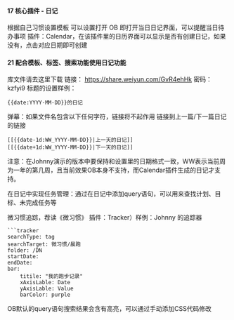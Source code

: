#### 17 核心插件 - 日记

根据自己习惯设置模板
可以设置打开 OB 即打开当日日记界面，可以提醒当日待办事项
插件：Calendar，在该插件里的日历界面可以显示是否有创建日记，如果没有，点击对应日期即可创建

#### 21 配合模板、标签、搜索功能使用日记功能

库文件请去这里下载 链接： https://share.weiyun.com/GvR4ehHk 密码：kzfyi9
标题的设置样例：

```
{{date:YYYY-MM-DD}}的日记
```

弹幕：如果文件名包含以下任何字符，链接将不起作用
链接到上一篇/下一篇日记的链接

```
[[{{date-1d:WW_YYYY-MM-DD}}|上一天的日记]]
[[{{date+1d:WW_YYYY-MM-DD}}|下一天的日记]]
```

注意：在Johnny演示的版本中要保持和设置里的日期格式一致，WW表示当前周为一年的第几周，且当前效果OB本身不支持，而Calendar插件生成的日记才支持。

在日记中实现任务管理：通过在日记中添加query语句，可以用来查找计划、目标、未完成任务等

微习惯追踪，荐读《微习惯》
插件：Tracker）样例：Johnny 的追踪器

```
```tracker
searchType: tag
searchTarget: 微习惯/晨跑
folder: /DN
startDate:
endDate:
bar:
	titile: "我的跑步记录"
	xAxisLable: Date
	yAxisLable: Value
	barColor: purple
```

OB默认的query语句搜索结果会含有高亮，可以通过手动添加CSS代码修改
